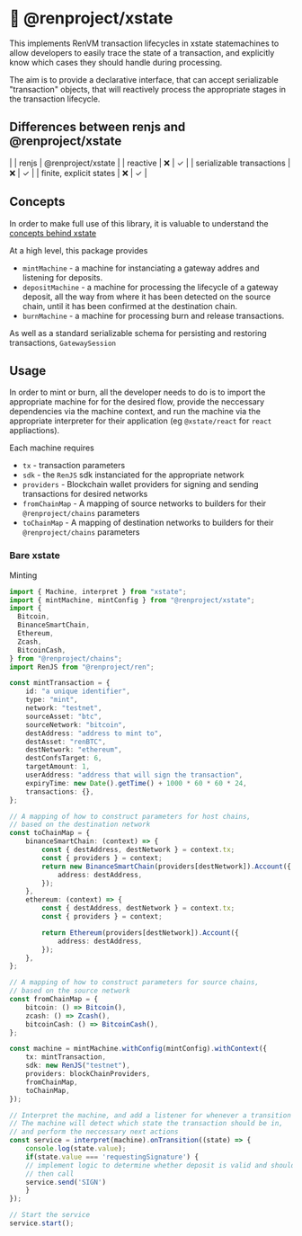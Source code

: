 # 🤖 @renproject/xstate
This implements RenVM transaction lifecycles in xstate statemachines to allow developers to easily trace the state of a transaction, and explicitly know which cases they should handle during processing.

The aim is to provide a declarative interface, that can accept serializable "transaction" objects, that will reactively process the appropriate stages in the transaction lifecycle.

## Differences between renjs and @renproject/xstate
|                           | renjs | @renproject/xstate  |
| reactive                  | ❌    | ✓               |
| serializable transactions | ❌    | ✓               |
| finite, explicit states   | ❌    | ✓               |

## Concepts
In order to make full use of this library, it is valuable to understand the [concepts behind xstate](https://xstate.js.org/docs/about/concepts.html#finite-state-machines)

At a high level, this package provides 
* `mintMachine` - a machine for instanciating a gateway addres and listening for deposits.
* `depositMachine` - a machine for processing the lifecycle of a gateway deposit, all the way from where it has been detected on the source chain, until it has been confirmed at the destination chain.
* `burnMachine` - a machine for processing burn and release transactions.

As well as a standard serializable schema for persisting and restoring transactions,  `GatewaySession`

## Usage
In order to mint or burn, all the developer needs to do is to import the appropriate machine for for the desired flow, provide the neccessary dependencies via the machine context, and run the machine via the appropriate interpreter for their application (eg `@xstate/react` for `react` appliactions).

Each machine requires
* `tx` - transaction parameters 
* `sdk` - the `RenJS` sdk instanciated for the appropriate network
* `providers` - Blockchain wallet providers for signing and sending transactions for desired networks
* `fromChainMap` - A mapping of source networks to builders for their `@renproject/chains` parameters 
* `toChainMap` - A mapping of destination networks to builders for their `@renproject/chains` parameters

### Bare xstate
Minting
```typescript
import { Machine, interpret } from "xstate";
import { mintMachine, mintConfig } from "@renproject/xstate";
import {
  Bitcoin,
  BinanceSmartChain,
  Ethereum,
  Zcash,
  BitcoinCash,
} from "@renproject/chains";
import RenJS from "@renproject/ren";

const mintTransaction = {
    id: "a unique identifier",
    type: "mint",
    network: "testnet",
    sourceAsset: "btc",
    sourceNetwork: "bitcoin",
    destAddress: "address to mint to",
    destAsset: "renBTC",
    destNetwork: "ethereum",
    destConfsTarget: 6,
    targetAmount: 1,
    userAddress: "address that will sign the transaction",
    expiryTime: new Date().getTime() + 1000 * 60 * 60 * 24,
    transactions: {},
};

// A mapping of how to construct parameters for host chains,
// based on the destination network
const toChainMap = {
    binanceSmartChain: (context) => {
        const { destAddress, destNetwork } = context.tx;
        const { providers } = context;
        return new BinanceSmartChain(providers[destNetwork]).Account({
            address: destAddress,
        });
    },
    ethereum: (context) => {
        const { destAddress, destNetwork } = context.tx;
        const { providers } = context;

        return Ethereum(providers[destNetwork]).Account({
            address: destAddress,
        });
    },
};

// A mapping of how to construct parameters for source chains,
// based on the source network
const fromChainMap = {
    bitcoin: () => Bitcoin(),
    zcash: () => Zcash(),
    bitcoinCash: () => BitcoinCash(),
};

const machine = mintMachine.withConfig(mintConfig).withContext({
    tx: mintTransaction,
    sdk: new RenJS("testnet"),
    providers: blockChainProviders,
    fromChainMap,
    toChainMap,
});

// Interpret the machine, and add a listener for whenever a transition occurs.
// The machine will detect which state the transaction should be in,
// and perform the neccessary next actions
const service = interpret(machine).onTransition((state) => {
    console.log(state.value);
    if(state.value === 'requestingSignature') {
    // implement logic to determine whether deposit is valid and should be signed
    // then call 
    service.send('SIGN')
    }
});

// Start the service
service.start();
```
